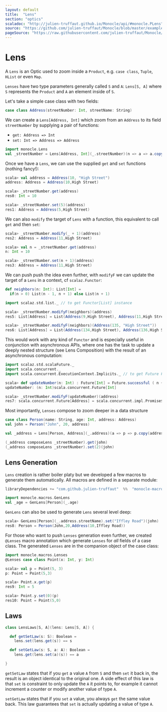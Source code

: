 ```yaml
---
layout: default
title:  "Lens"
section: "optics"
scaladoc: "http://julien-truffaut.github.io/Monocle/api/#monocle.PLens"
source: "https://github.com/julien-truffaut/Monocle/blob/master/example/src/main/scala/monocle/example/LensExample.scala"
pageSource: "https://raw.githubusercontent.com/julien-truffaut/Monocle/master/docs/src/main/tut/lens.md"
---
```

# Lens

A `Lens` is an Optic used to zoom inside a `Product`, e.g. `case class`, `Tuple`, `HList` or even `Map`.

`Lenses` have two type parameters generally called `S` and `A`: `Lens[S, A]` where `S` represents the `Product` and `A` an element inside of `S`.

Let's take a simple case class with two fields:

```scala
case class Address(streetNumber: Int, streetName: String)
```

We can create a `Lens[Address, Int]` which zoom from an `Address` to its field `streetNumber` by supplying a pair of functions:

*   `get: Address => Int`
*   `set: Int => Address => Address`

```scala
import monocle.Lens
val _streetNumber = Lens[Address, Int](_.streetNumber)(n => a => a.copy(streetNumber = n))
```

Once we have a `Lens`, we can use the supplied `get` and `set` functions (nothing fancy!):

```scala
scala> val address = Address(10, "High Street")
address: Address = Address(10,High Street)

scala> _streetNumber.get(address)
res0: Int = 10

scala> _streetNumber.set(5)(address)
res1: Address = Address(5,High Street)
```

We can also `modify` the target of `Lens` with a function, this equivalent to call `get` and then `set`:

```scala
scala> _streetNumber.modify(_ + 1)(address)
res2: Address = Address(11,High Street)

scala> val n = _streetNumber.get(address)
n: Int = 10

scala> _streetNumber.set(n + 1)(address)
res3: Address = Address(11,High Street)
```

We can push push the idea even further, with `modifyF` we can update the target of a `Lens` in a context, cf `scalaz.Functor`:

```scala
def neighbors(n: Int): List[Int] =
  if(n > 0) List(n - 1, n + 1) else List(n + 1)

import scalaz.std.list._ // to get Functor[List] instance
```

```scala
scala> _streetNumber.modifyF(neighbors)(address)
res5: List[Address] = List(Address(9,High Street), Address(11,High Street))

scala> _streetNumber.modifyF(neighbors)(Address(135, "High Street"))
res6: List[Address] = List(Address(134,High Street), Address(136,High Street))
```

This would work with any kind of `Functor` and is especially useful in conjunction with asynchronous APIs, where one has the task to update a deeply nested structure (see Lens Composition) with the result of an asynchronous computation:

```scala
import scalaz.std.scalaFuture._
import scala.concurrent._
import scala.concurrent.ExecutionContext.Implicits._ // to get Future Functor instance
```

```scala
scala> def updateNumber(n: Int) : Future[Int] = Future.successful ( n + 1)
updateNumber: (n: Int)scala.concurrent.Future[Int]

scala> _streetNumber.modifyF(updateNumber)(address)
res7: scala.concurrent.Future[Address] = scala.concurrent.impl.Promise$DefaultPromise@be9ddac
```

Most importantly, `Lenses` compose to zoom deeper in a data structure

```scala
case class Person(name: String, age: Int, address: Address)
val john = Person("John", 20, address)
```

```scala
val _address = Lens[Person, Address](_.address)(a => p => p.copy(address = a)) 

(_address composeLens _streetNumber).get(john)
(_address composeLens _streetNumber).set(2)(john)
```


## Lens Generation

`Lens` creation is rather boiler platy but we developed a few macros to generate them automatically. All macros
are defined in a separate module:

```scala
libraryDependencies += "com.github.julien-truffaut"  %%  "monocle-macro"  % ${version}
```

```scala
import monocle.macros.GenLens
val _age = GenLens[Person](_.age)
```

`GenLens` can also be used to generate `Lens` several level deep:

```scala
scala> GenLens[Person](_.address.streetName).set("Iffley Road")(john)
res8: Person = Person(John,20,Address(10,Iffley Road))
```

For those who want to push `Lenses` generation even further, we created `@Lenses` macro annotation which generate
`Lenses` for *all* fields of a case class. The generated `Lenses` are in the companion object of the case class:

```scala
import monocle.macros.Lenses
@Lenses case class Point(x: Int, y: Int)
```

```scala
scala> val p = Point(5, 3)
p: Point = Point(5,3)

scala> Point.x.get(p)
res9: Int = 5

scala> Point.y.set(0)(p)
res10: Point = Point(5,0)
```

## Laws

```scala
class LensLaws[S, A](lens: Lens[S, A]) {

  def getSetLaw(s: S): Boolean =
    lens.set(lens.get(s)) == s

  def setGetLaw(s: S, a: A): Boolean =
    lens.get(lens.set(a)(s)) == a

}
```

`getSetLaw` states that if you `get` a value `A` from `S` and then `set` it back in, the result is an object identical to the original one.
A side effect of this law is that `set` is constraint to only update the `A` it points to, for example it cannot
increment a counter or modify another value of type `A`.

`setGetLaw` states that if you `set` a value, you always `get` the same value back. This law guarantees that `set` is
 actually updating a value of type `A`.
